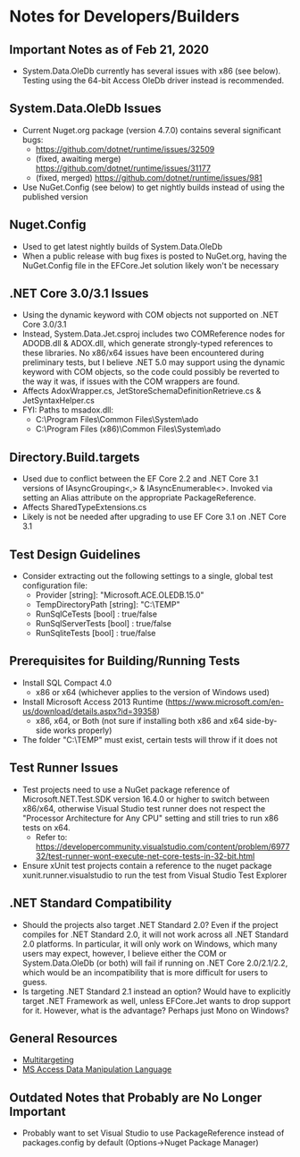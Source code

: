 # Notes for Developers/Builders

## Important Notes as of Feb 21, 2020
- System.Data.OleDb currently has several issues with x86 (see below).  Testing using the 64-bit Access OleDb driver instead is recommended.

## System.Data.OleDb Issues
- Current Nuget.org package (version 4.7.0) contains several significant bugs:
    - https://github.com/dotnet/runtime/issues/32509
    - (fixed, awaiting merge) https://github.com/dotnet/runtime/issues/31177
    - (fixed, merged) https://github.com/dotnet/runtime/issues/981
- Use NuGet.Config (see below) to get nightly builds instead of using the published version

## Nuget.Config
- Used to get latest nightly builds of System.Data.OleDb
- When a public release with bug fixes is posted to NuGet.org, having the NuGet.Config file in the EFCore.Jet solution likely won't be necessary

## .NET Core 3.0/3.1 Issues
- Using the dynamic keyword with COM objects not supported on .NET Core 3.0/3.1
- Instead, System.Data.Jet.csproj includes two COMReference nodes for ADODB.dll & ADOX.dll, which generate strongly-typed references to these libraries.  No x86/x64 issues have been encountered during preliminary tests, but I believe .NET 5.0 may support using the dynamic keyword with COM objects, so the code could possibly be reverted to the way it was, if issues with the COM wrappers are found.
- Affects AdoxWrapper.cs, JetStoreSchemaDefinitionRetrieve.cs & JetSyntaxHelper.cs
- FYI: Paths to msadox.dll:
    - C:\Program Files\Common Files\System\ado
    - C:\Program Files (x86)\Common Files\System\ado

## Directory.Build.targets
- Used due to conflict between the EF Core 2.2 and .NET Core 3.1 versions of IAsyncGrouping<,> & IAsyncEnumerable<>.  Invoked via setting an Alias attribute on the appropriate PackageReference.
- Affects SharedTypeExtensions.cs
- Likely is not be needed after upgrading to use EF Core 3.1 on .NET Core 3.1

## Test Design Guidelines
- Consider extracting out the following settings to a single, global test configuration file:
    - Provider [string]: "Microsoft.ACE.OLEDB.15.0"
    - TempDirectoryPath [string]: "C:\TEMP"
    - RunSqlCeTests [bool] : true/false
    - RunSqlServerTests [bool] : true/false
    - RunSqliteTests [bool] : true/false

## Prerequisites for Building/Running Tests
- Install SQL Compact 4.0
  - x86 or x64 (whichever applies to the version of Windows used)
- Install Microsoft Access 2013 Runtime (https://www.microsoft.com/en-us/download/details.aspx?id=39358)
  - x86, x64, or Both (not sure if installing both x86 and x64 side-by-side works properly)
- The folder "C:\TEMP" must exist, certain tests will throw if it does not

## Test Runner Issues
- Test projects need to use a NuGet package reference of Microsoft.NET.Test.SDK version 16.4.0 or higher to switch between x86/x64, otherwise Visual Studio test runner does not respect the "Processor Architecture for Any CPU" setting and still tries to run x86 tests on x64.
    - Refer to: https://developercommunity.visualstudio.com/content/problem/697732/test-runner-wont-execute-net-core-tests-in-32-bit.html
- Ensure xUnit test projects contain a reference to the nuget package xunit.runner.visualstudio to run the test from Visual Studio Test Explorer

## .NET Standard Compatibility
- Should the projects also target .NET Standard 2.0?  Even if the project compiles for .NET Standard 2.0, it will not work across all .NET Standard 2.0 platforms.  In particular, it will only work on Windows, which many users may expect, however, I believe either the COM or System.Data.OleDb (or both) will fail if running on .NET Core 2.0/2.1/2.2, which would be an incompatibility that is more difficult for users to guess.
- Is targeting .NET Standard 2.1 instead an option?  Would have to explicitly target .NET Framework as well, unless EFCore.Jet wants to drop support for it.  However, what is the advantage?  Perhaps just Mono on Windows?

## General Resources
- [Multitargeting](https://docs.microsoft.com/en-us/dotnet/core/tutorials/libraries#how-to-multitarget)
- [MS Access Data Manipulation Language](https://docs.microsoft.com/en-us/office/client-developer/access/desktop-database-reference/data-manipulation-language)

## Outdated Notes that Probably are No Longer Important
- Probably want to set Visual Studio to use PackageReference instead of packages.config by default (Options->Nuget Package Manager)